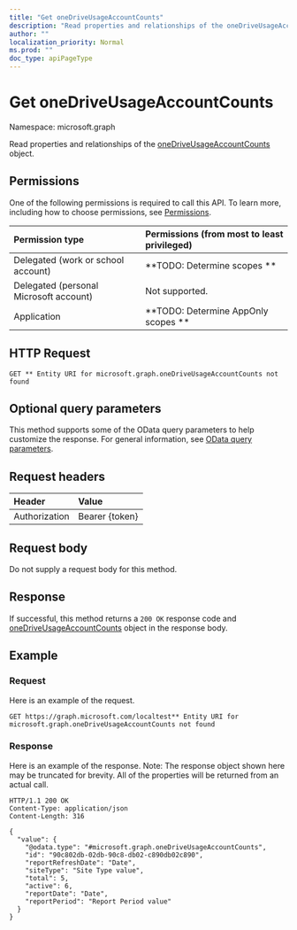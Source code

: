 ```yaml
---
title: "Get oneDriveUsageAccountCounts"
description: "Read properties and relationships of the oneDriveUsageAccountCounts object."
author: ""
localization_priority: Normal
ms.prod: ""
doc_type: apiPageType
---
```


# Get oneDriveUsageAccountCounts

Namespace: microsoft.graph

Read properties and relationships of the [oneDriveUsageAccountCounts](../resources/onedriveusageaccountcounts.md) object.

## Permissions
One of the following permissions is required to call this API. To learn more, including how to choose permissions, see [Permissions](/concepts/permissions-reference.md).

|Permission type|Permissions (from most to least privileged)|
|:---|:---|
|Delegated (work or school account)|**TODO: Determine scopes **|
|Delegated (personal Microsoft account)|Not supported.|
|Application|**TODO: Determine AppOnly scopes **|

## HTTP Request
<!-- {
  "blockType": "ignored"
}
-->
``` http
GET ** Entity URI for microsoft.graph.oneDriveUsageAccountCounts not found
```

## Optional query parameters
This method supports some of the OData query parameters to help customize the response. For general information, see [OData query parameters](/graph/query-parameters).

## Request headers
|Header|Value|
|:---|:---|
|Authorization|Bearer {token}|

## Request body
Do not supply a request body for this method.

## Response
If successful, this method returns a `200 OK` response code and [oneDriveUsageAccountCounts](../resources/onedriveusageaccountcounts.md) object in the response body.

## Example

### Request
Here is an example of the request.
<!-- {
  "blockType": "request",
  "name": "get_onedriveusageaccountcounts"
}
-->
``` http
GET https://graph.microsoft.com/localtest** Entity URI for microsoft.graph.oneDriveUsageAccountCounts not found
```

### Response
Here is an example of the response. Note: The response object shown here may be truncated for brevity. All of the properties will be returned from an actual call.
<!-- {
  "blockType": "response",
  "truncated": true,
  "@odata.type": "microsoft.graph.oneDriveUsageAccountCounts"
}
-->
``` http
HTTP/1.1 200 OK
Content-Type: application/json
Content-Length: 316

{
  "value": {
    "@odata.type": "#microsoft.graph.oneDriveUsageAccountCounts",
    "id": "90c802db-02db-90c8-db02-c890db02c890",
    "reportRefreshDate": "Date",
    "siteType": "Site Type value",
    "total": 5,
    "active": 6,
    "reportDate": "Date",
    "reportPeriod": "Report Period value"
  }
}
```

